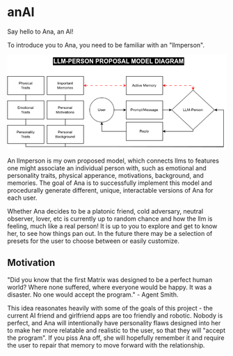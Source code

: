 # anAI
Say hello to Ana, an AI!

To introduce you to Ana, you need to be familiar with an "llmperson". 

![llmperson model](model/llmperson-proposal-model.png)

An llmperson is my own proposed model, which connects llms to features one might associate an individual person with, such as emotional and personality traits, physical apperance, motivations, background, and memories. The goal of Ana is to successfully implement this model and procedurally generate different, unique, interactable versions of Ana for each user. 

Whether Ana decides to be a platonic friend, cold adversary, neutral observer, lover, etc is currently up to random chance and how the llm is feeling, much like a real person! It is up to you to explore and get to know her, to see how things pan out. In the future there may be a selection of presets for the user to choose between or easily customize.

## Motivation
"Did you know that the first Matrix was designed to be a perfect human world? Where none suffered, where everyone would be happy. It was a disaster. No one would accept the program." - Agent Smith. 

This idea reasonates heavily with some of the goals of this project - the current AI friend and girlfriend apps are too friendly and robotic. Nobody is perfect, and Ana will intentionally have personality flaws designed into her to make her more relatable and realistic to the user, so that they will "accept the program". If you piss Ana off, she will hopefully remember it and require the user to repair that memory to move forward with the relationship.
